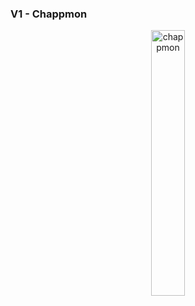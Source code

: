 ### V1 - Chappmon
<p align="center" width="100%">
    <img alt="chappmon" width="33%" src="https://static.wikia.nocookie.net/fite/images/4/4e/Chapmon.png/revision/latest/scale-to-width-down/320?cb=20170813215904&path-prefix=es"> 
</p>